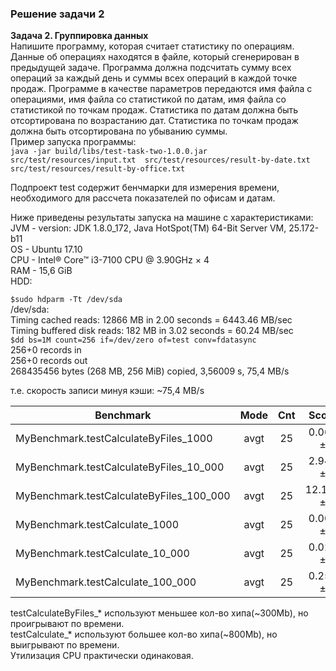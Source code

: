 ### Решение задачи 2
<b>Задача 2. Группировка данных</b> \
Напишите программу, которая считает статистику по операциям.
Данные об операциях находятся в файле, который сгенерирован в предыдущей задаче.
Программа должна подсчитать сумму всех операций за каждый день и суммы всех операций в каждой точке продаж.
Программе в качестве параметров передаются имя файла с операциями, имя файла со статистикой по датам, имя файла со статистикой по точкам продаж.
Статистика по датам должна быть отсортирована по возрастанию дат.
Статистика по точкам продаж должна быть отсортирована по убыванию суммы. \
Пример запуска программы: \
```java -jar build/libs/test-task-two-1.0.0.jar src/test/resources/input.txt  src/test/resources/result-by-date.txt src/test/resources/result-by-office.txt```

Подпроект test содержит бенчмарки для измерения времени, необходимого для рассчета показателей по офисам и датам.

Ниже приведены результаты запуска на машине с характеристиками: \
JVM - version: JDK 1.8.0_172, Java HotSpot(TM) 64-Bit Server VM, 25.172-b11 \
OS  - Ubuntu 17.10 \
CPU - Intel® Core™ i3-7100 CPU @ 3.90GHz × 4 \
RAM - 15,6 GiB \
HDD: 

```$sudo hdparm -Tt /dev/sda  ``` \
/dev/sda: \
 Timing cached reads:   12866 MB in  2.00 seconds = 6443.46 MB/sec \
 Timing buffered disk reads: 182 MB in  3.02 seconds =  60.24 MB/sec \
```$dd bs=1M count=256 if=/dev/zero of=test conv=fdatasync ``` \
256+0 records in \
256+0 records out \
268435456 bytes (268 MB, 256 MiB) copied, 3,56009 s, 75,4 MB/s

т.е. скорость записи минуя кэши: ~75,4 MB/s



| Benchmark                                | Mode | Cnt | Score  | Error | Units |
| ---------------------------------------- |:----:|:---:|:------:|:-----:| -----:|
| MyBenchmark.testCalculateByFiles_1000    | avgt |  25 | 0.066 ±|  0.006|  s/op |
| MyBenchmark.testCalculateByFiles_10_000  | avgt |  25 | 2.945 ±|  0.444|  s/op |
| MyBenchmark.testCalculateByFiles_100_000 | avgt |  25 |12.103 ±|  3.014|  s/op |
| MyBenchmark.testCalculate_1000           | avgt |  25 | 0.006 ±|  0.001|  s/op |
| MyBenchmark.testCalculate_10_000         | avgt |  25 | 0.021 ±|  0.002|  s/op |
| MyBenchmark.testCalculate_100_000        | avgt |  25 | 0.253 ±|  0.044|  s/op |

testCalculateByFiles_* используют меньшее кол-во хипа(~300Mb), но проигрывают по времени. \
testCalculate_* используют большее кол-во хипа(~800Mb), но выигрывают по времени. \
Утилизация CPU практически одинаковая.